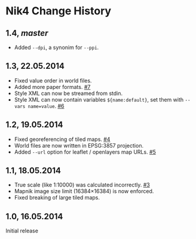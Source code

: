 # Nik4 Change History

## 1.4, *master*

* Added `--dpi`, a synonim for `--ppi`.

## 1.3, 22.05.2014

* Fixed value order in world files.
* Added more paper formats. [#7](https://github.com/Zverik/Nik4/issues/7)
* Style XML can now be streamed from stdin.
* Style XML can now contain variables `${name:default}`, set them with `--vars name=value`. [#6](https://github.com/Zverik/Nik4/issues/6)

## 1.2, 19.05.2014

* Fixed georeferencing of tiled maps. [#4](https://github.com/Zverik/Nik4/issues/4)
* World files are now written in EPSG:3857 projection.
* Added `--url` option for leaflet / openlayers map URLs. [#5](https://github.com/Zverik/Nik4/issues/5)

## 1.1, 18.05.2014

* True scale (like 1:10000) was calculated incorrectly. [#3](https://github.com/Zverik/Nik4/issues/3)
* Mapnik image size limit (16384×16384) is now enforced.
* Fixed breaking of large tiled maps.

## 1.0, 16.05.2014

Initial release
